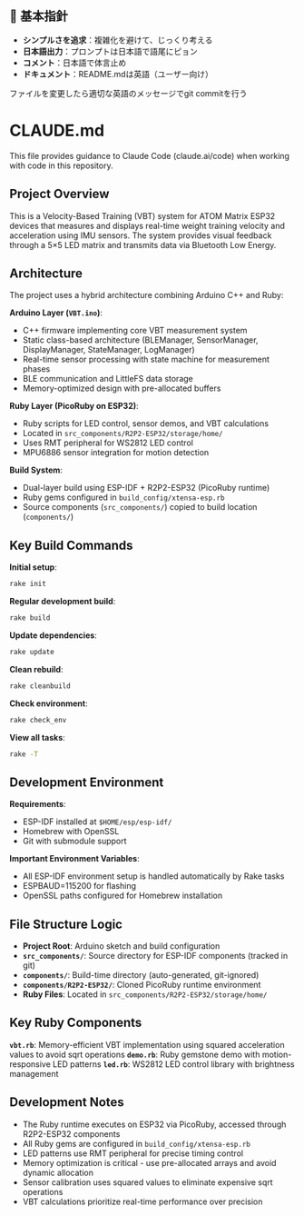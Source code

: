 ## 🎯 基本指針
- **シンプルさを追求**：複雑化を避けて、じっくり考える
- **日本語出力**：プロンプトは日本語で語尾にピョン
- **コメント**：日本語で体言止め
- **ドキュメント**：README.mdは英語（ユーザー向け）

ファイルを変更したら適切な英語のメッセージでgit commitを行う

# CLAUDE.md

This file provides guidance to Claude Code (claude.ai/code) when working with code in this repository.

## Project Overview

This is a Velocity-Based Training (VBT) system for ATOM Matrix ESP32 devices that measures and displays real-time weight training velocity and acceleration using IMU sensors. The system provides visual feedback through a 5×5 LED matrix and transmits data via Bluetooth Low Energy.

## Architecture

The project uses a hybrid architecture combining Arduino C++ and Ruby:

**Arduino Layer (`VBT.ino`)**:
- C++ firmware implementing core VBT measurement system
- Static class-based architecture (BLEManager, SensorManager, DisplayManager, StateManager, LogManager)
- Real-time sensor processing with state machine for measurement phases
- BLE communication and LittleFS data storage
- Memory-optimized design with pre-allocated buffers

**Ruby Layer (PicoRuby on ESP32)**:
- Ruby scripts for LED control, sensor demos, and VBT calculations
- Located in `src_components/R2P2-ESP32/storage/home/`
- Uses RMT peripheral for WS2812 LED control
- MPU6886 sensor integration for motion detection

**Build System**:
- Dual-layer build using ESP-IDF + R2P2-ESP32 (PicoRuby runtime)
- Ruby gems configured in `build_config/xtensa-esp.rb`
- Source components (`src_components/`) copied to build location (`components/`)

## Key Build Commands

**Initial setup**:
```bash
rake init
```

**Regular development build**:
```bash
rake build
```

**Update dependencies**:
```bash
rake update
```

**Clean rebuild**:
```bash
rake cleanbuild
```

**Check environment**:
```bash
rake check_env
```

**View all tasks**:
```bash
rake -T
```

## Development Environment

**Requirements**:
- ESP-IDF installed at `$HOME/esp/esp-idf/`
- Homebrew with OpenSSL
- Git with submodule support

**Important Environment Variables**:
- All ESP-IDF environment setup is handled automatically by Rake tasks
- ESPBAUD=115200 for flashing
- OpenSSL paths configured for Homebrew installation

## File Structure Logic

- **Project Root**: Arduino sketch and build configuration
- **`src_components/`**: Source directory for ESP-IDF components (tracked in git)
- **`components/`**: Build-time directory (auto-generated, git-ignored)
- **`components/R2P2-ESP32/`**: Cloned PicoRuby runtime environment
- **Ruby Files**: Located in `src_components/R2P2-ESP32/storage/home/`

## Key Ruby Components

**`vbt.rb`**: Memory-efficient VBT implementation using squared acceleration values to avoid sqrt operations
**`demo.rb`**: Ruby gemstone demo with motion-responsive LED patterns
**`led.rb`**: WS2812 LED control library with brightness management

## Development Notes

- The Ruby runtime executes on ESP32 via PicoRuby, accessed through R2P2-ESP32 components
- All Ruby gems are configured in `build_config/xtensa-esp.rb`
- LED patterns use RMT peripheral for precise timing control
- Memory optimization is critical - use pre-allocated arrays and avoid dynamic allocation
- Sensor calibration uses squared values to eliminate expensive sqrt operations
- VBT calculations prioritize real-time performance over precision